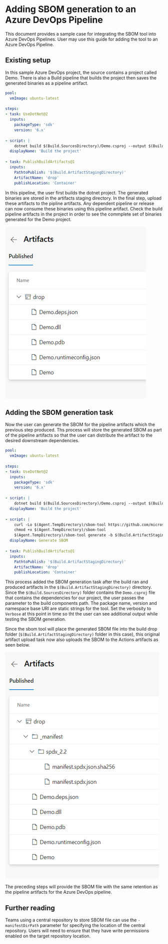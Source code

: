 # Adding SBOM generation to an Azure DevOps Pipeline

This document provides a sample case for integrating the SBOM tool into Azure DevOps Pipelines.  User may use this guide for adding the tool to an Azure DevOps Pipeline.

## Existing setup

In this sample Azure DevOps project, the source contains a project called Demo.  There is also a Build pipeline that builds the project then saves the generated binaries as a pipeline artifact.

```yaml
pool:
  vmImage: ubuntu-latest

steps:
- task: UseDotNet@2
  inputs:
    packageType: 'sdk'
    version: '6.x'

- script: |
    dotnet build $(Build.SourcesDirectory)/Demo.csproj --output $(Build.ArtifactStagingDirectory)
  displayName: 'Build the project'

- task: PublishBuildArtifacts@1
  inputs:
    PathtoPublish: '$(Build.ArtifactStagingDirectory)'
    ArtifactName: 'drop'
    publishLocation: 'Container'
```

In this pipeline, the user first builds the dotnet project.  The generated binaries are stored in the artifacts staging directory. In the final step, upload these artifacts to the pipline artifacts. Any dependent pipeline or release can now consume these binaries using this pipeline artifact.  Check the build pipeline artifacts in the project in order to see the commplete set of binaries generated for the Demo project.

![ado-artifact-without-sbom](./images/ado-artifacts-without-sbom.png)

## Adding the SBOM generation task

Now the user can generate the SBOM for the pipeline artifacts which the previous step produced. Ths process will store the generated SBOM as part of the pipeline artifacts so that the user can distribute the artifact to the desired downstream dependencies. 

```yaml
pool:
  vmImage: ubuntu-latest

steps:
- task: UseDotNet@2
  inputs:
    packageType: 'sdk'
    version: '6.x'

- script: |
    dotnet build $(Build.SourcesDirectory)/Demo.csproj --output $(Build.ArtifactStagingDirectory)
  displayName: 'Build the project'

- script: |
    curl -Lo $(Agent.TempDirectory)/sbom-tool https://github.com/microsoft/sbom-tool/releases/latest/download/sbom-tool-linux-x64
    chmod +x $(Agent.TempDirectory)/sbom-tool
    $(Agent.TempDirectory)/sbom-tool generate -b $(Build.ArtifactStagingDirectory) -bc $(Build.SourcesDirectory) -pn Test -pv 1.0.0 -ps MyCompany -nsb https://sbom.mycompany.com -V Verbose
  displayName: Generate SBOM

- task: PublishBuildArtifacts@1
  inputs:
    PathtoPublish: '$(Build.ArtifactStagingDirectory)'
    ArtifactName: 'drop'
    publishLocation: 'Container'
```

This process added the SBOM generation task after the build ran and produced artifacts in the `$(Build.ArtifactStagingDirectory)` directory.  Since the `$(Build.SourcesDirectory)` folder contains the `Demo.csproj` file that contains the dependencies for our project, the user passes the parameter to the build components path. The package name, version and namespace base URI are static strings for the tool. Set the verbosity to `Verbose` at this point in time so tht the user can see additional output while testing the SBOM generation.

Since the sbom tool will place the generated SBOM file into the build drop folder (`$(Build.ArtifactStagingDirectory)` folder in this case), this original artifact upload task now also uploads the SBOM to the Actions artifacts as seen below.

![ado-artifact-with-sbom](./images/ado-artifacts-with-sbom.png)

The preceding steps will provide the SBOM file with the same retention as the pipeline artifacts for the Azure DevOps pipeline.

## Further reading

Teams using a central repository to store SBOM file can use the `-manifestDirPath` parameter for specifying the location of the central repository.  Users will need to ensure that they have write permissions enabled on the target repository location.